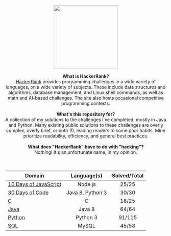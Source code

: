 <p align="center">
    <a href="https://www.hackerrank.com/_clfm_">
        <img height=200 src="images/hackerrank-logo.jpg">
    </a>
</p>

<p align="center">
  <b>What is HackerRank?</b><br>
    <a href="https://www.hackerrank.com/">HackerRank</a> provides programming challenges in a wide variety of languages, on a wide variety of subjects. These include data structures and algorithms, database management, and Linux shell commands, as well as math and AI-based challenges. The site also hosts occasional competitive programming contests. <br><br>
  <b>What's this repository for?</b><br>
      A collection of my solutions to the challenges I've completed, mostly in Java and Python. Many existing public solutions to these challenges are overly complex, overly brief, or both (!), leading readers to some poor habits. Mine prioritize readability, efficiency, and general best practices. <br><br>
  <b>What does "HackerRank" have to do with "hacking"?</b><br>
      Nothing! It's an unfortunate name, in my opinion. <br>
  <br><br>
</p>

| Domain                                                                                                        |    Language(s)   | Solved/Total |
|---------------------------------------------------------------------------------------------------------------|:----------------:|:------------:|
| [10 Days of JavaScript](10%20Days%20of%20JavaScript/README.md) |      Node.js     |     25/25    |
| [30 Days of Code](30%20Days%20of%20Code/README.md)             | Java 8, Python 3 |     30/30    |
| [C](C/README.md)                                               |        C         |     18/25    |
| [Java](Java/README.md)                                         |      Java 8      |     64/64    |
| [Python](Python/README.md)                                     |     Python 3     |    91/115    |
| [SQL](SQL/README.md)                                           |       MySQL      |     45/58    |
